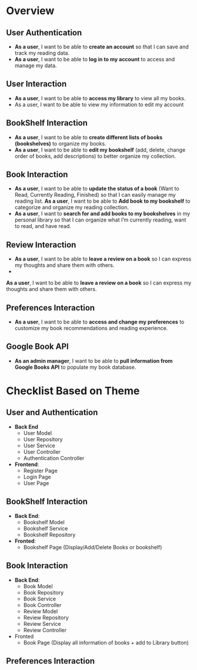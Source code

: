 # Overview

## User Authentication
- **As a user**, I want to be able to **create an account** so that I can save and track my reading data.
- **As a user**, I want to be able to **log in to my account** to access and manage my data.

## User Interaction
- **As a user**, I want to be able to **access my library** to view all my books.
- As a user, I want to be able to view my information to edit my account

## BookShelf Interaction
- **As a user**, I want to be able to **create different lists of books (bookshelves)** to organize my books.
- **As a user**, I want to be able to **edit my bookshelf** (add, delete, change order of books, add descriptions) to better organize my collection.

## Book Interaction
- **As a user**, I want to be able to **update the status of a book** (Want to Read, Currently Reading, Finished) so that I can easily manage my reading list.
  **As a user**, I want to be able to **Add book to my bookshelf** to  categorize and organize my reading collection.
- **As a user**, I want to **search for and add books to my bookshelves** in my personal library so that I can organize what I’m currently reading, want to read, and have read.

## Review Interaction
- **As a user**, I want to be able to **leave a review on a book** so I can express my thoughts and share them with others.
- 
**As a user**, I want to be able to **leave a review on a book** so I can express my thoughts and share them with others.
## Preferences Interaction
- **As a user**, I want to be able to **access and change my preferences** to customize my book recommendations and reading experience.

## Google Book API
- **As an admin manager**, I want to be able to **pull information from Google Books API** to populate my book database.


# Checklist Based on Theme
## User and Authentication
- **Back End**
    - User Model
    - User Repository
    - User Service
    - User Controller
    - Authentication Controller
- **Frontend**:
    - Register Page
    - Login Page
    - User Page

## BookShelf Interaction
- **Back End**:
    - Bookshelf Model
    - Bookshelf Service
    - Bookshelf Repository
- **Fronted**:
  - Bookshelf Page (Display/Add/Delete Books or bookshelf)

## Book Interaction
- **Back End**:
    - Book Model
    - Book Repository
    - Book Service
    - Book Controller
    - Review Model
    - Review Repository
    - Review Service
    - Review Controller
- Fronted
  - Book Page (Display all information of books + add to Library button)

## Preferences Interaction

